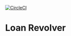 [![CircleCI](https://circleci.com/gh/mmmpa/loan_revolver.svg?style=svg)](https://circleci.com/gh/mmmpa/loan_revolver)

# Loan Revolver
